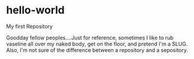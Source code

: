 # hello-world
My first Repository

Goodday fellow peoples....Just for reference, sometimes I like to rub vaseline all over my naked body, 
get on the floor, and pretend I'm a SLUG.
Also, I'm not sure of the difference between a repository and a sepository.

